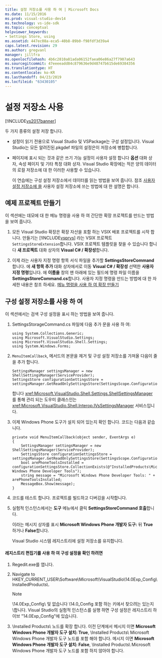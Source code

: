 ```yaml
---
title: 설정 저장소를 사용 하 여 | Microsoft Docs
ms.date: 11/15/2016
ms.prod: visual-studio-dev14
ms.technology: vs-ide-sdk
ms.topic: conceptual
helpviewer_keywords:
- Settings Store, using
ms.assetid: 447ec08a-eca5-40b8-89b0-f98fdf3d39a4
caps.latest.revision: 29
ms.author: gregvanl
manager: jillfra
ms.openlocfilehash: 4b6c2810a81ada06152faea06e86a27f7907a643
ms.sourcegitcommit: 47eeeeadd84c879636e9d48747b615de69384356
ms.translationtype: HT
ms.contentlocale: ko-KR
ms.lasthandoff: 04/23/2019
ms.locfileid: "63430105"
---
```

# <a name="using-the-settings-store"></a>설정 저장소 사용
[!INCLUDE[vs2017banner](../includes/vs2017banner.md)]

두 가지 종류의 설정 저장 합니다.  
  
- 설정이 읽기 전용으로 Visual Studio 및 VSPackage는 구성 설정입니다. Visual Studio는 모든 알려진된.pkgdef 파일의 설정은이 저장소에 병합합니다.  
  
- 페이지에 표시 되는 것과 같은 쓰기 가능 설정이 사용자 설정 합니다 **옵션** 대화 상자, 속성 페이지 및 기타 특정 대화 상자. Visual Studio 확장에는 적은 양의 데이터의 로컬 저장소에 대 한 이러한 사용할 수 있습니다.  
  
  이 연습에는 구성 설정 저장소에서 데이터를 읽는 방법을 보여 줍니다. 참조 [사용자 설정 저장소에 쓸](../extensibility/writing-to-the-user-settings-store.md) 사용자 설정 저장소에 쓰는 방법에 대 한 설명은 합니다.  
  
## <a name="creating-the-example-project"></a>예제 프로젝트 만들기  
 이 섹션에는 데모에 대 한 메뉴 명령을 사용 하 여 간단한 확장 프로젝트를 만드는 방법을 보여 줍니다.  
  
1. 모든 Visual Studio 확장은 확장 자산을 포함 하는 VSIX 배포 프로젝트를 시작 합니다. 만들기는 [!INCLUDE[vsprvs](../includes/vsprvs-md.md)] 라는 VSIX 프로젝트 `SettingsStoreExtension`합니다. VSIX 프로젝트 템플릿을 찾을 수 있습니다 합니다 **새 프로젝트** 대화 상자의 **Visual C# / 확장성**합니다.  
  
2. 이제 라는 사용자 지정 명령 항목 서식 파일을 추가할 **SettingsStoreCommand**합니다. 에 **새 항목 추가** 대화 상자에서로 이동 **Visual C# / 확장성** 선택한 **사용자 지정 명령**입니다. 에 **이름을** 창의 맨 아래에 있는 필드에 명령 파일 이름을 **SettingsStoreCommand.cs**합니다. 사용자 지정 명령을 만드는 방법에 대 한 자세한 내용은 참조 하세요. [메뉴 명령을 사용 하 여 확장 만들기](../extensibility/creating-an-extension-with-a-menu-command.md)  
  
## <a name="using-the-configuration-settings-store"></a>구성 설정 저장소를 사용 하 여  
 이 섹션에서는 검색 구성 설정을 표시 하는 방법을 보여 줍니다.  
  
1. SettingsStorageCommand.cs 파일에 다음 추가 문을 사용 하 여:  
  
   ```  
   using System.Collections.Generic;  
   using Microsoft.VisualStudio.Settings;  
   using Microsoft.VisualStudio.Shell.Settings;  
   using System.Windows.Forms;  
   ```  
  
2. `MenuItemCallback`, 메서드의 본문을 제거 및 구성 설정 저장소를 가져올 다음이 줄을 추가 합니다.  
  
   ```  
   SettingsManager settingsManager = new ShellSettingsManager(ServiceProvider);  
   SettingsStore configurationSettingsStore = settingsManager.GetReadOnlySettingsStore(SettingsScope.Configuration);  
   ```  
  
    합니다 <xref:Microsoft.VisualStudio.Shell.Settings.ShellSettingsManager> 를 통해 관리 되는 도우미 클래스인는 <xref:Microsoft.VisualStudio.Shell.Interop.IVsSettingsManager> 서비스입니다.  
  
3. 이제 Windows Phone 도구가 설치 되어 있는지 확인 합니다. 코드는 다음과 같습니다.  
  
   ```  
   private void MenuItemCallback(object sender, EventArgs e)  
   {  
       SettingsManager settingsManager = new ShellSettingsManager(ServiceProvider);  
       SettingsStore configurationSettingsStore = settingsManager.GetReadOnlySettingsStore(SettingsScope.Configuration);  
       bool arePhoneToolsInstalled = configurationSettingsStore.CollectionExists(@"InstalledProducts\Microsoft Windows Phone Developer Tools");  
       string message = "Microsoft Windows Phone Developer Tools: " + arePhoneToolsInstalled;  
       MessageBox.Show(message);  
   }  
   ```  
  
4. 코드를 테스트 합니다. 프로젝트를 빌드하고 디버깅을 시작합니다.  
  
5. 실험적 인스턴스에서는 **도구** 메뉴에서 클릭 **SettingsStoreCommand 호출**합니다.  
  
    이라는 메시지 상자를 표시 **Microsoft Windows Phone 개발자 도구:** 뒤 **True** 하거나 **False**합니다.  
  
   Visual Studio 시스템 레지스트리에 설정 저장소를 유지합니다.  
  
#### <a name="to-use-a-registry-editor-to-verify-configuration-settings"></a>레지스트리 편집기를 사용 하 여 구성 설정을 확인 하려면  
  
1. Regedit.exe를 엽니다.  
  
2. Navigate to HKEY_CURRENT_USER\Software\Microsoft\VisualStudio\14.0Exp_Config\InstalledProducts\\.  
  
    > [!NOTE]
    > \14.0Exp_Config\ 및 없습니다 \14.0_Config 포함 하는 키에서 찾으려는 있는지\\합니다. Visual Studio의 실험적 인스턴스를 실행 하면 구성 설정은 레지스트리 하이브 "14.0Exp_Config"에 있습니다.  
  
3. \Installed Products\ 노드를 확장 합니다. 이전 단계에서 메시지 이면 **Microsoft Windows Phone 개발자 도구 설치: True**, \Installed Products\ Microsoft Windows Phone 개발자 도구 노드를 포함 해야 합니다. 메시지 이면 **Microsoft Windows Phone 개발자 도구 설치: False**, \Installed Products\ Microsoft Windows Phone 개발자 도구 노드를 포함 하지 않아야 합니다.
